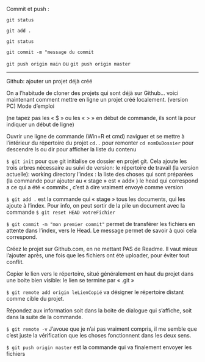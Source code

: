 Commit et push :

```git status```

```git add .```

```git status```

```git commit -m "message du commit```

```git push origin main``` ou ```git push origin master```


---

Github: ajouter un projet déjà créé

On a l’habitude de cloner des projets qui sont déjà sur Github… voici maintenant comment mettre en ligne un projet créé localement. (version PC)
Mode d’emploi

(ne tapez pas les « $ » ou les « > » en début de commande, ils sont là pour indiquer un début de ligne)

Ouvrir une ligne de commande (Win+R et cmd)
naviguer et se mettre à l’intérieur du répertoire du projet
```cd..``` pour remonter
```cd nomDuDossier``` pour descendre
ls ou dir pour afficher la liste du contenu

```$ git init``` pour que git initialise ce dossier en projet git. Cela ajoute les trois arbres nécessaire au suivi de version:
le répertoire de travail (la version actuelle): working directory
l’index : la liste des choses qui sont préparées (la commande pour ajouter au « stage » est « add« )
le head qui correspond a ce qui a été « commit« , c’est à dire vraiment envoyé comme version

```$ git add .``` est la commande qui « stage » tous les documents, qui les ajoute à l’index. Pour info, on peut sortir de la pile un document avec la commande ```$ git reset HEAD votreFichier```

```$ git commit -m "mon premier commit"``` permet de transférer les fichiers en attente dans l’index, vers le Head. Le message permet de savoir à quoi cela correspond.

Créez le projet sur Github.com, en ne mettant PAS de Readme. Il vaut mieux l’ajouter après, une fois que les fichiers ont été uploader, pour éviter tout conflit.

Copier le lien vers le répertoire, situé généralement en haut du projet dans une boite bien visible: le lien se termine par « .git »

```$ git remote add origin leLienCopié``` va désigner le répertoire distant comme cible du projet.

Répondez aux information soit dans la boite de dialogue qui s’affiche, soit dans la suite de la commande.

```$ git remote -v``` J’avoue que je n’ai pas vraiment compris, il me semble que c’est juste la vérification que les choses fonctionnent dans les deux sens.

```$ git push origin master``` est la commande qui va finalement envoyer les fichiers
